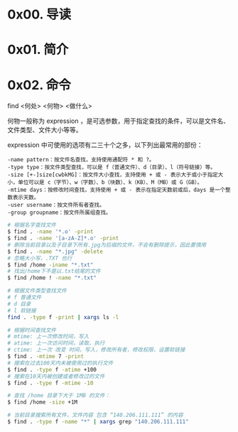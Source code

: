 # 0x00. 导读

# 0x01. 简介

# 0x02. 命令

find <何处> <何物> <做什么>  

何物一般称为 expression ，是可选参数，用于指定查找的条件，可以是文件名、文件类型、文件大小等等。

expression 中可使用的选项有二三十个之多，以下列出最常用的部份：
```
-name pattern：按文件名查找，支持使用通配符 * 和 ?。
-type type：按文件类型查找，可以是 f（普通文件）、d（目录）、l（符号链接）等。
-size [+-]size[cwbkMG]：按文件大小查找，支持使用 + 或 - 表示大于或小于指定大小，单位可以是 c（字节）、w（字数）、b（块数）、k（KB）、M（MB）或 G（GB）。
-mtime days：按修改时间查找，支持使用 + 或 - 表示在指定天数前或后，days 是一个整数表示天数。
-user username：按文件所有者查找。
-group groupname：按文件所属组查找。
```

```bash
# 根据名字查找文件
$ find . -name '*.o' -print
$ find . -name '[a-zA-Z]*.o' -print
# 删除当前目录以及子目录下所有.jpg为后缀的文件，不会有删除提示，因此要慎用
$ find . -name "*.jpg" -delete
# 忽略大小写，.TXT 也行
$ find /home -iname "*.txt"
# 找出/home下不是以.txt结尾的文件
$ find /home ! -name "*.txt"
```  

```bash
# 根据文件类型查找文件
# f 普通文件
# d 目录
# l 软链接
find . -type f -print | xargs ls -l
```

```bash
# 根据时间查找文件
# mtime: 上一次修改时间，写入
# atime: 上一次访问时间，读取，执行
# ctime: 上一次 改变 时间，写入，修改所有者，修改权限，设置软链接
$ find . -mtime 7 -print
# 搜索在过去100天内未被使用过的执行文件
$ find . -type f -atime +100
# 搜索在10天内被创建或者修改过的文件 
$ find . -type f -mtime -10 
```

```bash
# 查找 /home 目录下大于 1MB 的文件：
$ find /home -size +1M
```

```bash
# 当前目录搜索所有文件，文件内容 包含 “140.206.111.111” 的内容
$ find . -type f -name "*" | xargs grep "140.206.111.111"
```